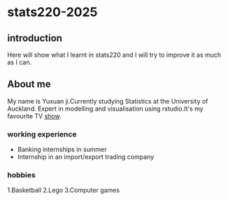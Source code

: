 # stats220-2025

## introduction
Here will show what I learnt in stats220 and I will try to improve it as much as I can.

## About me
My name is Yuxuan ji.Currently studying Statistics at the University of Auckland. Expert in modelling and visualisation using rstudio.It's my favourite TV [show](https://www.youtube.com/@KeepRunningChina).


### working experience
- Banking internships in summer
- Internship in an import/export trading company

### hobbies

1.Basketball 
2.Lego 
3.Computer games
